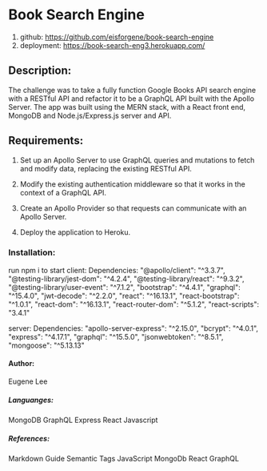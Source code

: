 # Book Search Engine
1. github: https://github.com/eisforgene/book-search-engine
2. deployment: https://book-search-eng3.herokuapp.com/

## Description:
The challenge was to take a fully function Google Books API search engine with a RESTful API and refactor it to be a GraphQL API built with the Apollo Server. The app was built using the MERN stack, with a React front end, MongoDB and Node.js/Express.js server and API.

## Requirements: 
1. Set up an Apollo Server to use GraphQL queries and mutations to fetch and modify data, replacing the existing RESTful API.

2. Modify the existing authentication middleware so that it works in the context of a GraphQL API.

3. Create an Apollo Provider so that requests can communicate with an Apollo Server.

4. Deploy the application to Heroku.

### Installation:
run npm i to start
client: Dependencies: 
    "@apollo/client": "^3.3.7",
    "@testing-library/jest-dom": "^4.2.4",
    "@testing-library/react": "^9.3.2",
    "@testing-library/user-event": "^7.1.2",
    "bootstrap": "^4.4.1",
    "graphql": "^15.4.0",
    "jwt-decode": "^2.2.0",
    "react": "^16.13.1",
    "react-bootstrap": "^1.0.1",
    "react-dom": "^16.13.1",
    "react-router-dom": "^5.1.2",
    "react-scripts": "3.4.1"

server: Dependencies: 
    "apollo-server-express": "^2.15.0",
    "bcrypt": "^4.0.1",
    "express": "^4.17.1",
    "graphql": "^15.5.0",
    "jsonwebtoken": "^8.5.1",
    "mongoose": "^5.13.13"

#### Author:
Eugene Lee

##### Languanges:
MongoDB
GraphQL
Express
React
Javascript

##### References:
Markdown Guide Semantic Tags JavaScript MongoDb React GraphQL
